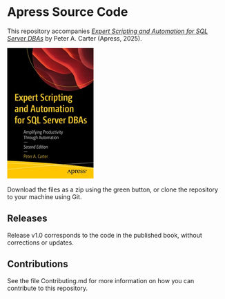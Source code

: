 # Apress Source Code

This repository accompanies [*Expert Scripting and Automation for SQL Server DBAs*](https://www.link.springer.com/book/10.1007/979-8-8688-1151-7) by Peter A. Carter (Apress, 2025).

[comment]: #cover
![Cover image](979-8-8688-1150-0.jpg)

Download the files as a zip using the green button, or clone the repository to your machine using Git.

## Releases

Release v1.0 corresponds to the code in the published book, without corrections or updates.

## Contributions

See the file Contributing.md for more information on how you can contribute to this repository.